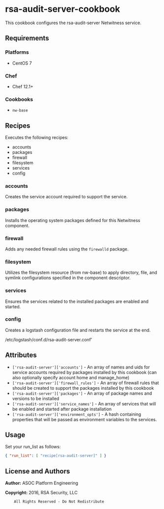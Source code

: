 # rsa-audit-server-cookbook

This cookbook configures the rsa-audit-server Netwitness service.

## Requirements

### Platforms

* CentOS 7

### Chef

* Chef 12.1+

### Cookbooks

* `nw-base`

## Recipes

Executes the following recipes:
* accounts
* packages
* firewall
* filesystem
* services
* config

### accounts

Creates the service account required to support the service.

### packages

Installs the operating system packages defined for this Netwitness component.

### firewall

Adds any needed firewall rules using the `firewalld` package.

### filesystem

Utilizes the filesystem resource (from nw-base) to apply directory, file,
and symlink configurations specified in the component descriptor.

### services

Ensures the services related to the installed packages are enabled and
started.

### config

Creates a logstash configuration file and restarts the service at the end.

/etc/logstash/conf.d/rsa-audit-server.conf'

## Attributes

* `['rsa-audit-server']['accounts']` - An array of names and uids for
  service accounts required by packages installed by this cookbook
  (can also optionally specify account home and manage_home)
* `['rsa-audit-server']['firewall_rules']` - An array of firewall rules
  that should be created to support the packages installed by this cookbook
* `['rsa-audit-server']['packages']` - An array of package names and
  versions to be installed
* `['rsa-audit-server']['service_names']` - An array of services that
  will be enabled and started after package installation
* `['rsa-audit-server']['environment_opts']` - A hash containing properties 
  that will be passed as environment variables to the services.

## Usage

Set your run\_list as follows:

```json
{ "run_list": [ "recipe[rsa-audit-server]" ] }
```

## License and Authors

**Author:** ASOC Platform Engineering

**Copyright:** 2016, RSA Security, LLC

```text
    All Rights Reserved - Do Not Redistribute
```
